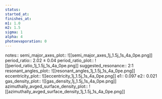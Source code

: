 ```yaml
---
status:
started_at:
finishes_at:
m1: 1.0
m2: 1.5
sigma: 1
alpha: 4
photoevaporation: 0
---
```


notes::
semi_major_axes_plot:: ![[semi_major_axes_1j_1.5j_1s_4a_0pe.png]]
period_ratio:: 2.02 ± 0.04
period_ratio_plot:: ![[period_ratio_1j_1.5j_1s_4a_0pe.png]]
suggested_resonance:: 2:1
resonant_angles_plot:: ![[resonant_angles_1j_1.5j_1s_4a_0pe.png]]
eccentricity_plot:: ![[eccentricity_1j_1.5j_1s_4a_0pe.png]]
e1:: 0.097
e2:: 0.021
gas_density_plot:: ![[gas_density_1j_1.5j_1s_4a_0pe.png]]
azimuthally_avged_surface_density_plot:: ![[azimuthally_avged_surface_density_1j_1.5j_1s_4a_0pe.png]]
